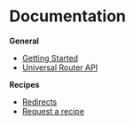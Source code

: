 # Documentation

**General**

* [Getting Started](https://github.com/kriasoft/universal-router/blob/master/docs/getting-started.md)
* [Universal Router API](https://github.com/kriasoft/universal-router/blob/master/docs/api.md)

**Recipes**

* [Redirects](https://github.com/kriasoft/universal-router/blob/master/docs/redirects.md)
* [Request a recipe](https://github.com/kriasoft/universal-router/issues/new)
